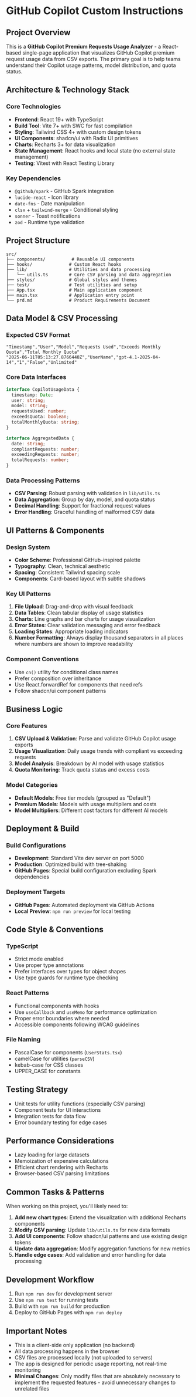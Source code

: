 # GitHub Copilot Custom Instructions

## Project Overview
This is a **GitHub Copilot Premium Requests Usage Analyzer** - a React-based single-page application that visualizes GitHub Copilot premium request usage data from CSV exports. The primary goal is to help teams understand their Copilot usage patterns, model distribution, and quota status.

## Architecture & Technology Stack

### Core Technologies
- **Frontend**: React 19+ with TypeScript
- **Build Tool**: Vite 7+ with SWC for fast compilation
- **Styling**: Tailwind CSS 4+ with custom design tokens
- **UI Components**: shadcn/ui with Radix UI primitives
- **Charts**: Recharts 3+ for data visualization
- **State Management**: React hooks and local state (no external state management)
- **Testing**: Vitest with React Testing Library

### Key Dependencies
- `@github/spark` - GitHub Spark integration
- `lucide-react` - Icon library
- `date-fns` - Date manipulation
- `clsx` + `tailwind-merge` - Conditional styling
- `sonner` - Toast notifications
- `zod` - Runtime type validation

## Project Structure

```
src/
├── components/          # Reusable UI components
├── hooks/              # Custom React hooks
├── lib/                # Utilities and data processing
│   └── utils.ts        # Core CSV parsing and data aggregation
├── styles/             # Global styles and themes
├── test/               # Test utilities and setup
├── App.tsx             # Main application component
├── main.tsx            # Application entry point
└── prd.md              # Product Requirements Document
```

## Data Model & CSV Processing

### Expected CSV Format
```csv
"Timestamp","User","Model","Requests Used","Exceeds Monthly Quota","Total Monthly Quota"
"2025-06-11T05:13:27.8766440Z","UserName","gpt-4.1-2025-04-14","1","False","Unlimited"
```

### Core Data Interfaces
```typescript
interface CopilotUsageData {
  timestamp: Date;
  user: string;
  model: string;
  requestsUsed: number;
  exceedsQuota: boolean;
  totalMonthlyQuota: string;
}

interface AggregatedData {
  date: string;
  compliantRequests: number;
  exceedingRequests: number;
  totalRequests: number;
}
```

### Data Processing Patterns
- **CSV Parsing**: Robust parsing with validation in `lib/utils.ts`
- **Data Aggregation**: Group by day, model, and quota status
- **Decimal Handling**: Support for fractional request values
- **Error Handling**: Graceful handling of malformed CSV data

## UI Patterns & Components

### Design System
- **Color Scheme**: Professional GitHub-inspired palette
- **Typography**: Clean, technical aesthetic
- **Spacing**: Consistent Tailwind spacing scale
- **Components**: Card-based layout with subtle shadows

### Key UI Patterns
1. **File Upload**: Drag-and-drop with visual feedback
2. **Data Tables**: Clean tabular display of usage statistics
3. **Charts**: Line graphs and bar charts for usage visualization
4. **Error States**: Clear validation messaging and error feedback
5. **Loading States**: Appropriate loading indicators
6. **Number Formatting**: Always display thousand separators in all places where numbers are shown to improve readability

### Component Conventions
- Use `cn()` utility for conditional class names
- Prefer composition over inheritance
- Use React.forwardRef for components that need refs
- Follow shadcn/ui component patterns

## Business Logic

### Core Features
1. **CSV Upload & Validation**: Parse and validate GitHub Copilot usage exports
2. **Usage Visualization**: Daily usage trends with compliant vs exceeding requests
3. **Model Analysis**: Breakdown by AI model with usage statistics
4. **Quota Monitoring**: Track quota status and excess costs

### Model Categories
- **Default Models**: Free tier models (grouped as "Default")
- **Premium Models**: Models with usage multipliers and costs
- **Model Multipliers**: Different cost factors for different AI models

## Deployment & Build

### Build Configurations
- **Development**: Standard Vite dev server on port 5000
- **Production**: Optimized build with tree-shaking
- **GitHub Pages**: Special build configuration excluding Spark dependencies

### Deployment Targets
- **GitHub Pages**: Automated deployment via GitHub Actions
- **Local Preview**: `npm run preview` for local testing

## Code Style & Conventions

### TypeScript
- Strict mode enabled
- Use proper type annotations
- Prefer interfaces over types for object shapes
- Use type guards for runtime type checking

### React Patterns
- Functional components with hooks
- Use `useCallback` and `useMemo` for performance optimization
- Proper error boundaries where needed
- Accessible components following WCAG guidelines

### File Naming
- PascalCase for components (`UserStats.tsx`)
- camelCase for utilities (`parseCSV`)
- kebab-case for CSS classes
- UPPER_CASE for constants

## Testing Strategy
- Unit tests for utility functions (especially CSV parsing)
- Component tests for UI interactions
- Integration tests for data flow
- Error boundary testing for edge cases

## Performance Considerations
- Lazy loading for large datasets
- Memoization of expensive calculations
- Efficient chart rendering with Recharts
- Browser-based CSV parsing limitations

## Common Tasks & Patterns

When working on this project, you'll likely need to:

1. **Add new chart types**: Extend the visualization with additional Recharts components
2. **Modify CSV parsing**: Update `lib/utils.ts` for new data formats
3. **Add UI components**: Follow shadcn/ui patterns and use existing design tokens
4. **Update data aggregation**: Modify aggregation functions for new metrics
5. **Handle edge cases**: Add validation and error handling for data processing

## Development Workflow
1. Run `npm run dev` for development server
2. Use `npm run test` for running tests
3. Build with `npm run build` for production
4. Deploy to GitHub Pages with `npm run deploy`

## Important Notes
- This is a client-side only application (no backend)
- All data processing happens in the browser
- CSV files are processed locally (not uploaded to servers)
- The app is designed for periodic usage reporting, not real-time monitoring
- **Minimal Changes**: Only modify files that are absolutely necessary to implement the requested features - avoid unnecessary changes to unrelated files